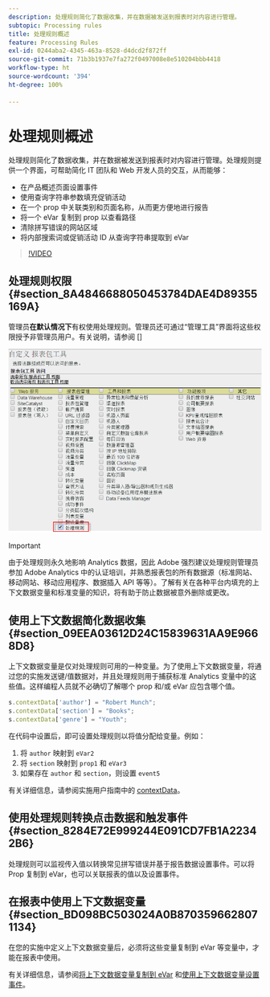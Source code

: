 ```yaml
---
description: 处理规则简化了数据收集，并在数据被发送到报表时对内容进行管理。
subtopic: Processing rules
title: 处理规则概述
feature: Processing Rules
exl-id: 0244aba2-4345-463a-8528-d4dcd2f872ff
source-git-commit: 71b3b1937e7fa272f0497008e8e510204bbb4418
workflow-type: ht
source-wordcount: '394'
ht-degree: 100%

---
```


# 处理规则概述

处理规则简化了数据收集，并在数据被发送到报表时对内容进行管理。处理规则提供一个界面，可帮助简化 IT 团队和 Web 开发人员的交互，从而能够：

* 在产品概述页面设置事件
* 使用查询字符串参数填充促销活动
* 在一个 prop 中关联类别和页面名称，从而更方便地进行报告
* 将一个 eVar 复制到 prop 以查看路径
* 清除拼写错误的网站区域
* 将内部搜索词或促销活动 ID 从查询字符串提取到 eVar

>[!VIDEO](https://video.tv.adobe.com/v/26124/?quality=12&learn=on)

## 处理规则权限 {#section_8A4846688050453784DAE4D89355169A}

管理员&#x200B;**在默认情况下**&#x200B;有权使用处理规则。管理员还可通过“管理工具”界面将这些权限授予非管理员用户。有关说明，请参阅 []

![](assets/processing-rules.png)

>[!IMPORTANT]
>
>由于处理规则永久地影响 Analytics 数据，因此 Adobe 强烈建议处理规则管理员参加 Adobe Analytics 中的认证培训，并熟悉报表包的所有数据源（标准网站、移动网站、移动应用程序、数据插入 API 等等）。了解有关在各种平台内填充的上下文数据变量和标准变量的知识，将有助于防止数据被意外删除或更改。

## 使用上下文数据简化数据收集 {#section_09EEA03612D24C15839631AA9E9668D8}

上下文数据变量是仅对处理规则可用的一种变量。为了使用上下文数据变量，将通过您的实施发送键/值数据对，并且处理规则用于捕获标准 Analytics 变量中的这些值。这样编程人员就不必确切了解哪个 prop 和/或 eVar 应包含哪个值。

```js
s.contextData['author'] = "Robert Munch";
s.contextData['section'] = "Books";
s.contextData['genre'] = "Youth";
```

在代码中设置后，即可设置处理规则以将值分配给变量。例如：

1. 将 `author` 映射到 `eVar2`
2. 将 `section` 映射到 `prop1` 和 `eVar3`
3. 如果存在 `author` 和 `section`，则设置 `event5`

有关详细信息，请参阅实施用户指南中的 [contextData](/help/implement/vars/page-vars/contextdata.md)。

## 使用处理规则转换点击数据和触发事件 {#section_8284E72E999244E091CD7FB1A22342B6}

处理规则可以监视传入值以转换常见拼写错误并基于报告数据设置事件。可以将 Prop 复制到 eVar，也可以关联报表的值以及设置事件。

## 在报表中使用上下文数据变量 {#section_BD098BC503024A0B8703596628071134}

在您的实施中定义上下文数据变量后，必须将这些变量复制到 eVar 等变量中，才能在报表中使用。

有关详细信息，请参阅[将上下文数据变量复制到 eVar](processing-rules-examples/processing-rules-copy-context-data.md) 和[使用上下文数据变量设置事件](processing-rules-examples/processing-rules-copy-context-data-event.md)。
